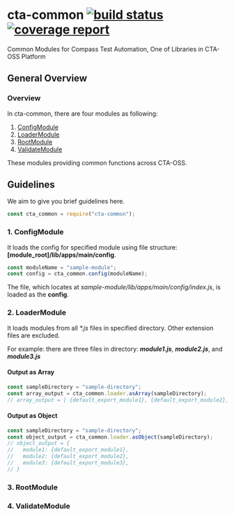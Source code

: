 # cta-common [ ![build status](https://git.sami.int.thomsonreuters.com/compass/cta-common/badges/master/build.svg)](https://git.sami.int.thomsonreuters.com/compass/cta-common/commits/master) [![coverage report](https://git.sami.int.thomsonreuters.com/compass/cta-common/badges/master/coverage.svg)](https://git.sami.int.thomsonreuters.com/compass/cta-common/commits/master)

Common Modules for Compass Test Automation, One of Libraries in CTA-OSS Platform

## General Overview

### Overview

In cta-common, there are four modules as following:

1. [ConfigModule](#1-configmodule)
1. [LoaderModule](#2-loadermodule)
1. [RootModule](#3-rootmodule)
1. [ValidateModule](#4-validatemodule)

These modules providing common functions across CTA-OSS.

## Guidelines

We aim to give you brief guidelines here.

```javascript
const cta_common = require("cta-common");
```

### 1. ConfigModule

It loads the config for specified module using file structure: **[module_root]/lib/apps/main/config**.

```javascript
const moduleName = "sample-module";
const config = cta_common.config(moduleName);
```

The file, which locates at _sample-module/lib/apps/main/config/index.js_, is loaded as the **config**.

### 2. LoaderModule

It loads modules from all _*.js_ files in specified directory. Other extension files are excluded.

For example: there are three files in directory:  _**module1.js**_, _**module2.js**_, and _**module3.js**_


#### Output as Array

```javascript
const sampleDirectory = "sample-directory";
const array_output = cta_common.loader.asArray(sampleDirectory);
// array_output = [ {default_export_module1}, {default_export_module2}, {default_export_module3} ]
```

#### Output as Object

```javascript
const sampleDirectory = "sample-directory";
const object_output = cta_common.loader.asObject(sampleDirectory);
// object_output = {
//   module1: {default_export_module1},
//   module2: {default_export_module2},
//   module3: {default_export_module3},
// }
```

### 3. RootModule

### 4. ValidateModule


